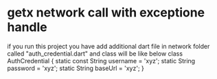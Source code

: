 # getx network call with exceptione handle

if you run this project you have add additional dart file in network folder called "auth_credential.dart" 
and class will be like below 
class AuthCredential {
  static const String username = 'xyz';
  static String password = 'xyz';
  static String baseUrl = 'xyz';
}
